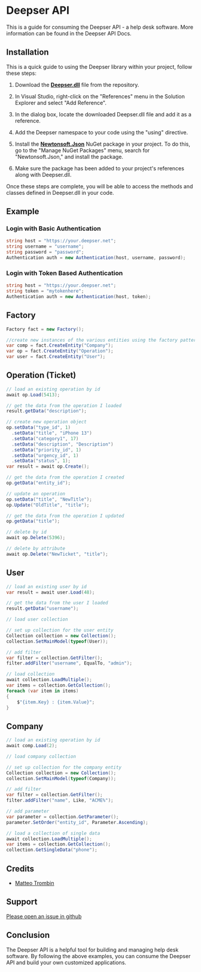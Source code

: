 # Deepser API
This is a guide for consuming the Deepser API - a help desk software. More information can be found in the Deepser API Docs.

## Installation
This is a quick guide to using the Deepser library within your project, follow these steps:

1. Download the **[Deepser.dll](https://github.com/MatteoTrombin/api-csharp/blob/main/Deepser.dll)** file from the repository.

2. In Visual Studio, right-click on the "References" menu in the Solution Explorer and select "Add Reference".

3. In the dialog box, locate the downloaded Deepser.dll file and add it as a reference.

4. Add the Deepser namespace to your code using the "using" directive.

5. Install the **[Newtonsoft.Json](https://www.newtonsoft.com/json)** NuGet package in your project. To do this, go to the "Manage NuGet Packages" menu, search for "Newtonsoft.Json," and install the package.

6. Make sure the package has been added to your project's references along with Deepser.dll.

Once these steps are complete, you will be able to access the methods and classes defined in Deepser.dll in your code.

## Example

### Login with Basic Authentication
```c#
string host = "https://your.deepser.net";
string username = "username";
string password = "password";
Authentication auth = new Authentication(host, username, password);
```

### Login with Token Based Authentication

```c#
string host = "https://your.deepser.net";
string token = "mytokenhere";
Authentication auth = new Authentication(host, token);
```

## Factory
```c#
Factory fact = new Factory();

//create new instances of the various entities using the factory pattern
var comp = fact.CreateEntity("Company");
var op = fact.CreateEntity("Operation");
var user = fact.CreateEntity("User");
```

## Operation (Ticket)
```c#
// load an existing operation by id
await op.Load(5413);

// get the data from the operation I loaded
result.getData("description");

// create new operation object
op.setData("type_id", 1)
  .setData("title", "iPhone 13")
  .setData("category1", 17)
  .setData("description", "Description")
  .setData("priority_id", 1)
  .setData("urgency_id", 1)
  .setData("status", 1);
var result = await op.Create();

// get the data from the operation I created
op.getData("entity_id");

// update an operation
op.setData("title", "NewTitle");
op.Update("OldTitle", "title");

// get the data from the operation I updated
op.getData("title");

// delete by id 
await op.Delete(5396);

// delete by attribute
await op.Delete("NewTicket", "title");
```

## User
```c#
// load an existing user by id
var result = await user.Load(48);

// get the data from the user I loaded
result.getData("username"); 

// load user collection

// set up collection for the user entity
Collection collection = new Collection();
collection.SetMainModel(typeof(User));

// add filter
var filter = collection.GetFilter();
filter.addFilter("username", EqualTo, "admin");

// load collection
await collection.LoadMultiple();
var items = collection.GetCollection();
foreach (var item in items)
{
    $"{item.Key} : {item.Value}";
}
```

## Company
```c#
// load an existing operation by id
await comp.Load(2);

// load company collection

// set up collection for the company entity
Collection collection = new Collection();
collection.SetMainModel(typeof(Company));

// add filter
var filter = collection.GetFilter();
filter.addFilter("name", Like, "ACME%");

// add parameter
var parameter = collection.GetParameter();
parameter.SetOrder("entity_id", Parameter.Ascending);

// load a collection of single data
await collection.LoadMultiple();
var items = collection.GetCollection();
collection.GetSingleData("phone");
```

## Credits
* [Matteo Trombin](https://github.com/MatteoTrombin)

## Support
[Please open an issue in github](https://github.com/MatteoTrombin/Deepser-Api-CSharp/issues)

## Conclusion

The Deepser API is a helpful tool for building and managing help desk software. By following the above examples, you can consume the Deepser API and build your own customized applications.

